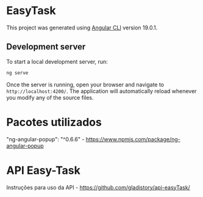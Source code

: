 # EasyTask

This project was generated using [Angular CLI](https://github.com/angular/angular-cli) version 19.0.1.

## Development server

To start a local development server, run:

```bash
ng serve
```

Once the server is running, open your browser and navigate to `http://localhost:4200/`. The application will automatically reload whenever you modify any of the source files.

# Pacotes utilizados

"ng-angular-popup": "^0.6.6" - https://www.npmjs.com/package/ng-angular-popup

# API Easy-Task

Instruções para uso da API - https://github.com/gladistory/api-easyTask/


